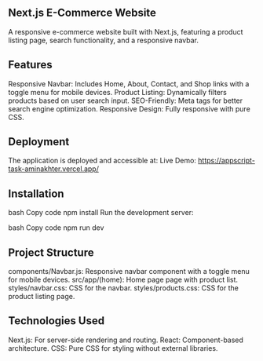Next.js E-Commerce Website
-------------------------
A responsive e-commerce website built with Next.js, featuring a product listing page, search functionality, and a responsive navbar.

Features
----------
Responsive Navbar: Includes Home, About, Contact, and Shop links with a toggle menu for mobile devices.
Product Listing: Dynamically filters products based on user search input.
SEO-Friendly: Meta tags for better search engine optimization.
Responsive Design: Fully responsive with pure CSS.

Deployment
-----------
The application is deployed and accessible at:
Live Demo: https://appscript-task-aminakhter.vercel.app/

Installation
---------------
bash
Copy code
npm install
Run the development server:

bash
Copy code
npm run dev

Project Structure
--------------
components/Navbar.js: Responsive navbar component with a toggle menu for mobile devices.
src/app/(home): Home page page with product list.
styles/navbar.css: CSS for the navbar.
styles/products.css: CSS for the product listing page.

Technologies Used
----------------
Next.js: For server-side rendering and routing.
React: Component-based architecture.
CSS: Pure CSS for styling without external libraries.

